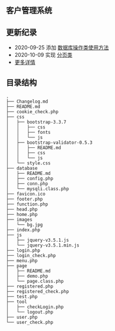 ## 客户管理系统

## 更新纪录

- 2020\-09\-25 添加 [数据库操作类使用方法](database/README.md)
- 2020\-10\-09 实现 [分页类](https://test.gxusb.com/page/demo.php)
- [更多详情](Changelog.md)

## 目录结构

```text
.
├── Changelog.md
├── README.md
├── cookie_check.php
├── css
│   ├── bootstrap-3.3.7
│   │   ├── css
│   │   ├── fonts
│   │   └── js
│   ├── bootstrap-validator-0.5.3
│   │   ├── README.md
│   │   ├── css
│   │   └── js
│   └── style.css
├── database
│   ├── README.md
│   ├── config.php
│   ├── conn.php
│   └── mysqli.class.php
├── favicon.ico
├── footer.php
├── function.php
├── head.php
├── home.php
├── images
│   └── bg.jpg
├── index.php
├── js
│   ├── jquery-v3.5.1.js
│   └── jquery-v3.5.1.min.js
├── login.php
├── login_check.php
├── menu.php
├── page
│   ├── README.md
│   ├── demo.php
│   └── page.class.php
├── registered.php
├── registered_check.php
├── test.php
├── tool
│   ├── checkLogin.php
│   └── logout.php
├── user.php
└── user_check.php
```
 